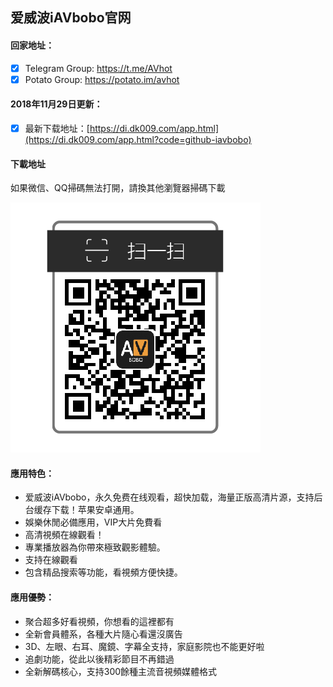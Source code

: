 ## 爱威波iAVbobo官网
#### 回家地址：
- [x] Telegram Group: https://t.me/AVhot
- [x] Potato Group: https://potato.im/avhot

#### 2018年11月29日更新：
- [x] 最新下载地址：[https://di.dk009.com/app.html](https://di.dk009.com/app.html?code=github-iavbobo)

#### 下載地址
如果微信、QQ掃碼無法打開，請換其他瀏覽器掃碼下載
 
![iAVbobo爱威波App二维码](github-iavbobo-qr.png)

#### 應用特色：
- 爱威波iAVbobo，永久免费在线观看，超快加载，海量正版高清片源，支持后台缓存下载！苹果安卓通用。
- 娛樂休閒必備應用，VIP大片免費看
- 高清視頻在線觀看！
- 專業播放器為你帶來極致觀影體驗。
- 支持在線觀看
- 包含精品搜索等功能，看視頻方便快捷。

#### 應用優勢：
- 聚合超多好看視頻，你想看的這裡都有
- 全新會員體系，各種大片隨心看還沒廣告
- 3D、左眼、右耳、魔鏡、字幕全支持，家庭影院也不能更好啦
- 追劇功能，從此以後精彩節目不再錯過
- 全新解碼核心，支持300餘種主流音視頻媒體格式

